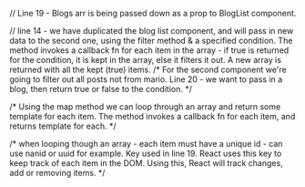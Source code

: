 // Line 19 - Blogs arr is being passed down as a prop to BlogList component.

// line 14 - we have duplicated the blog list component, and will pass in new data to the second one, using the filter method & a specified condition. The method invokes a callback fn for each item in the array - if true is returned for the condition, it is kept in the array, else it filters it out. A new array is returned with all the kept (true) items.
/* 
For the second component we're going to filter out all posts not from mario. 
Line 20 - we want to pass in a blog, then return true or false to the condition. */

/* Using the map method we can loop through an array and return some template for each item. The method invokes a callback fn for each item, and returns template for each. */

 /* when looping though an array - each item must have a unique id - can use nanid or uuid for example. Key used in line 19. React uses this key to keep track of each item in the DOM. Using this, React will track changes, add or removing items. */
